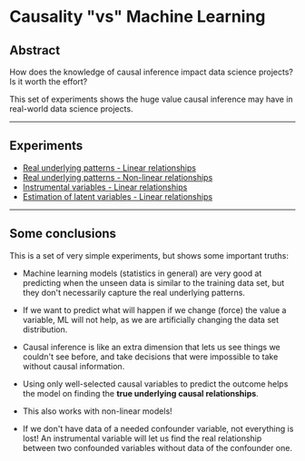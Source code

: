 # Causality "vs" Machine Learning

## Abstract

How does the knowledge of causal inference impact data science projects? Is it worth the effort?  

This set of experiments shows the huge value causal inference may have in real-world data science projects.

---

## Experiments

* [Real underlying patterns - Linear relationships]()
* [Real underlying patterns - Non-linear relationships]()
* [Instrumental variables - Linear relationships](https://htmlpreview.github.io/?https://github.com/josealberto-arcos-sanchez/causality-vs-machine-learning/blob/master/%5BExperiment%205%5D%20-%20Instrumental%20variables.nb.html)
* [Estimation of latent variables - Linear relationships]()

---

## Some conclusions

This is a set of very simple experiments, but shows some important truths:

* Machine learning models (statistics in general) are very good at predicting when the unseen data is similar to the training data set, but they don't necessarily capture the real underlying patterns.

* If we want to predict what will happen if we change (force) the value a variable, ML will not help, as we are artificially changing the data set distribution.

* Causal inference is like an extra dimension that lets us see things we couldn't see before, and take decisions that were impossible to take without causal information.

* Using only well-selected causal variables to predict the outcome helps the model on finding the **true underlying causal relationships**.

* This also works with non-linear models!

* If we don't have data of a needed confounder variable, not everything is lost! An instrumental variable will let us find the real relationship between two confounded variables without data of the confounder one.
